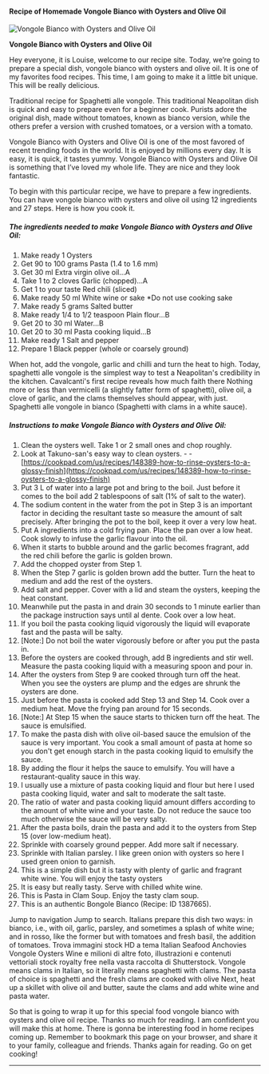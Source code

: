             

#### Recipe of Homemade Vongole Bianco with Oysters and Olive Oil

![Vongole Bianco with Oysters and Olive Oil](https://img-global.cpcdn.com/recipes/6038020508614656/751x532cq70/vongole-bianco-with-oysters-and-olive-oil-recipe-main-photo.jpg)

**Vongole Bianco with Oysters and Olive Oil**

Hey everyone, it is Louise, welcome to our recipe site. Today, we’re going to prepare a special dish, vongole bianco with oysters and olive oil. It is one of my favorites food recipes. This time, I am going to make it a little bit unique. This will be really delicious.

Traditional recipe for Spaghetti alle vongole. This traditional Neapolitan dish is quick and easy to prepare even for a beginner cook. Purists adore the original dish, made without tomatoes, known as bianco version, while the others prefer a version with crushed tomatoes, or a version with a tomato.

Vongole Bianco with Oysters and Olive Oil is one of the most favored of recent trending foods in the world. It is enjoyed by millions every day. It is easy, it is quick, it tastes yummy. Vongole Bianco with Oysters and Olive Oil is something that I’ve loved my whole life. They are nice and they look fantastic.

To begin with this particular recipe, we have to prepare a few ingredients. You can have vongole bianco with oysters and olive oil using 12 ingredients and 27 steps. Here is how you cook it.

##### The ingredients needed to make Vongole Bianco with Oysters and Olive Oil:

1.  Make ready 1 Oysters
2.  Get 90 to 100 grams Pasta (1.4 to 1.6 mm)
3.  Get 30 ml Extra virgin olive oil…A
4.  Take 1 to 2 cloves Garlic (chopped)…A
5.  Get 1 to your taste Red chili (sliced)
6.  Make ready 50 ml White wine or sake \*Do not use cooking sake
7.  Make ready 5 grams Salted butter
8.  Make ready 1/4 to 1/2 teaspoon Plain flour…B
9.  Get 20 to 30 ml Water…B
10.  Get 20 to 30 ml Pasta cooking liquid…B
11.  Make ready 1 Salt and pepper
12.  Prepare 1 Black pepper (whole or coarsely ground)

When hot, add the vongole, garlic and chilli and turn the heat to high. Today, spaghetti alle vongole is the simplest way to test a Neapolitan's credibility in the kitchen. Cavalcanti's first recipe reveals how much faith there Nothing more or less than vermicelli (a slightly fatter form of spaghetti), olive oil, a clove of garlic, and the clams themselves should appear, with just. Spaghetti alle vongole in bianco (Spaghetti with clams in a white sauce).

##### Instructions to make Vongole Bianco with Oysters and Olive Oil:

1.  Clean the oysters well. Take 1 or 2 small ones and chop roughly.
2.  Look at Takuno-san's easy way to clean oysters. - - [https://cookpad.com/us/recipes/148389-how-to-rinse-oysters-to-a-glossy-finish](https://cookpad.com/us/recipes/148389-how-to-rinse-oysters-to-a-glossy-finish)
3.  Put 3 L of water into a large pot and bring to the boil. Just before it comes to the boil add 2 tablespoons of salt (1% of salt to the water).
4.  The sodium content in the water from the pot in Step 3 is an important factor in deciding the resultant taste so measure the amount of salt precisely. After bringing the pot to the boil, keep it over a very low heat.
5.  Put A ingredients into a cold frying pan. Place the pan over a low heat. Cook slowly to infuse the garlic flavour into the oil.
6.  When it starts to bubble around and the garlic becomes fragrant, add the red chili before the garlic is golden brown.
7.  Add the chopped oyster from Step 1.
8.  When the Step 7 garlic is golden brown add the butter. Turn the heat to medium and add the rest of the oysters.
9.  Add salt and pepper. Cover with a lid and steam the oysters, keeping the heat constant.
10.  Meanwhile put the pasta in and drain 30 seconds to 1 minute earlier than the package instruction says until al dente. Cook over a low heat.
11.  If you boil the pasta cooking liquid vigorously the liquid will evaporate fast and the pasta will be salty.
12.  \[Note:\] Do not boil the water vigorously before or after you put the pasta in.
13.  Before the oysters are cooked through, add B ingredients and stir well. Measure the pasta cooking liquid with a measuring spoon and pour in.
14.  After the oysters from Step 9 are cooked through turn off the heat. When you see the oysters are plump and the edges are shrunk the oysters are done.
15.  Just before the pasta is cooked add Step 13 and Step 14. Cook over a medium heat. Move the frying pan around for 15 seconds.
16.  \[Note:\] At Step 15 when the sauce starts to thicken turn off the heat. The sauce is emulsified.
17.  To make the pasta dish with olive oil-based sauce the emulsion of the sauce is very important. You cook a small amount of pasta at home so you don't get enough starch in the pasta cooking liquid to emulsify the sauce.
18.  By adding the flour it helps the sauce to emulsify. You will have a restaurant-quality sauce in this way.
19.  I usually use a mixture of pasta cooking liquid and flour but here I used pasta cooking liquid, water and salt to moderate the salt taste.
20.  The ratio of water and pasta cooking liquid amount differs according to the amount of white wine and your taste. Do not reduce the sauce too much otherwise the sauce will be very salty.
21.  After the pasta boils, drain the pasta and add it to the oysters from Step 15 (over low-medium heat).
22.  Sprinkle with coarsely ground pepper. Add more salt if necessary.
23.  Sprinkle with Italian parsley. I like green onion with oysters so here I used green onion to garnish.
24.  This is a simple dish but it is tasty with plenty of garlic and fragrant white wine. You will enjoy the tasty oysters
25.  It is easy but really tasty. Serve with chilled white wine.
26.  This is Pasta in Clam Soup. Enjoy the tasty clam soup.
27.  This is an authentic Bongole Bianco (Recipe: ID 1387665).

Jump to navigation Jump to search. Italians prepare this dish two ways: in bianco, i.e., with oil, garlic, parsley, and sometimes a splash of white wine; and in rosso, like the former but with tomatoes and fresh basil, the addition of tomatoes. Trova immagini stock HD a tema Italian Seafood Anchovies Vongole Oysters Wine e milioni di altre foto, illustrazioni e contenuti vettoriali stock royalty free nella vasta raccolta di Shutterstock. Vongole means clams in Italian, so it literally means spaghetti with clams. The pasta of choice is spaghetti and the fresh clams are cooked with olive Next, heat up a skillet with olive oil and butter, saute the clams and add white wine and pasta water.

So that is going to wrap it up for this special food vongole bianco with oysters and olive oil recipe. Thanks so much for reading. I am confident you will make this at home. There is gonna be interesting food in home recipes coming up. Remember to bookmark this page on your browser, and share it to your family, colleague and friends. Thanks again for reading. Go on get cooking!

* * *